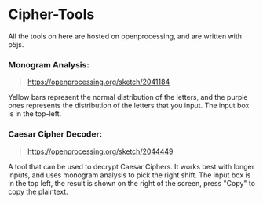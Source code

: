# Cipher-Tools

All the tools on here are hosted on openprocessing, and are written with p5js.

### Monogram Analysis:
> https://openprocessing.org/sketch/2041184

Yellow bars represent the normal distribution of the letters, and the purple ones represents the distribution of the letters that you input. The input box is in the top-left.

### Caesar Cipher Decoder:
> https://openprocessing.org/sketch/2044449

A tool that can be used to decrypt Caesar Ciphers. It works best with longer inputs, and uses monogram analysis to pick the right shift. The input box is in the top left, the result is shown on the right of the screen, press "Copy" to copy the plaintext.
